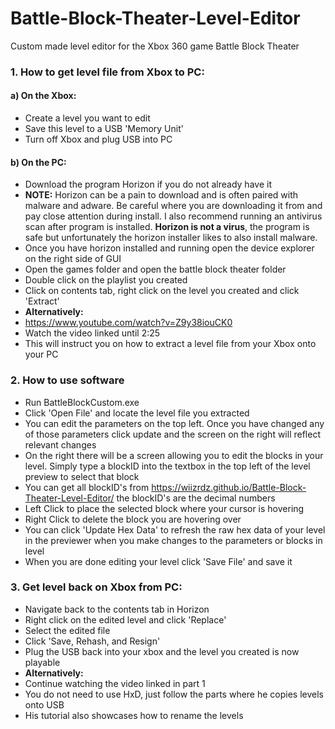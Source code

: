 # Battle-Block-Theater-Level-Editor
Custom made level editor for the Xbox 360 game Battle Block Theater

### 1. How to get level file from Xbox to PC:

#### a) On the Xbox:
  - Create a level you want to edit
  - Save this level to a USB 'Memory Unit'
  - Turn off Xbox and plug USB into PC

#### b) On the PC:
  - Download the program Horizon if you do not already have it
  - **NOTE:** Horizon can be a pain to download and is often paired with malware and adware. Be careful where you are downloading it from and pay close attention during install. I also recommend running an antivirus scan after program is installed. **Horizon is not a virus**, the program is safe but unfortunately the horizon installer likes to also install malware.
  - Once you have horizon installed and running open the device explorer on the right side of GUI
  - Open the games folder and open the battle block theater folder
  - Double click on the playlist you created
  - Click on contents tab, right click on the level you created and click 'Extract'
  - **Alternatively:**
  - https://www.youtube.com/watch?v=Z9y38iouCK0
  - Watch the video linked until 2:25
  - This will instruct you on how to extract a level file from your Xbox onto your PC

### 2. How to use software
  - Run BattleBlockCustom.exe
  - Click 'Open File' and locate the level file you extracted
  - You can edit the parameters on the top left. Once you have changed any of those parameters click update and the screen on the right will reflect relevant changes
  - On the right there will be a screen allowing you to edit the blocks in your level. Simply type a blockID into the textbox in the top left of the level preview to select that block
  - You can get all blockID's from https://wiizrdz.github.io/Battle-Block-Theater-Level-Editor/ the blockID's are the decimal numbers
  - Left Click to place the selected block where your cursor is hovering
  - Right Click to delete the block you are hovering over
  - You can click 'Update Hex Data' to refresh the raw hex data of your level in the previewer when you make changes to the parameters or blocks in level
  - When you are done editing your level click 'Save File' and save it
  
### 3. Get level back on Xbox from PC:
  - Navigate back to the contents tab in Horizon
  - Right click on the edited level and click 'Replace'
  - Select the edited file
  - Click 'Save, Rehash, and Resign'
  - Plug the USB back into your xbox and the level you created is now playable
  - **Alternatively:**
  - Continue watching the video linked in part 1
  - You do not need to use HxD, just follow the parts where he copies levels onto USB
  - His tutorial also showcases how to rename the levels
